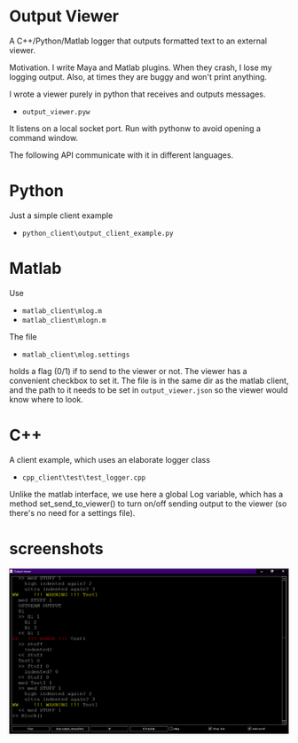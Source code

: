 
# Output Viewer
A C++/Python/Matlab logger that outputs formatted text to an external viewer.

Motivation.
I write Maya and Matlab plugins. When they crash, I lose my logging output. Also, at times they are buggy and won't print anything.

I wrote a viewer purely in python that receives and outputs messages. 

- `output_viewer.pyw`

It listens on a local socket port.
Run with pythonw to avoid opening a command window.

The following API communicate with it in different languages.

# Python

Just a simple client example

- `python_client\output_client_example.py`

# Matlab

Use

- `matlab_client\mlog.m`
- `matlab_client\mlogn.m`

The file 

- `matlab_client\mlog.settings`

holds a flag (0/1) if to send to the viewer or not.
The viewer has a convenient checkbox to set it. 
The file is in the same dir as the matlab client, and the path to it needs to be set in `output_viewer.json` so the viewer would know where to look.

# C++

A client example, which uses an elaborate logger class

- `cpp_client\test\test_logger.cpp`

Unlike the matlab interface, we use here a global Log variable, which has a method set_send_to_viewer() to turn on/off sending output to the viewer (so there's no need for a settings file). 

# screenshots
![img](https://github.com/zoharl3/output_viewer/blob/main/screenshots/screenshot.png?raw=true)

